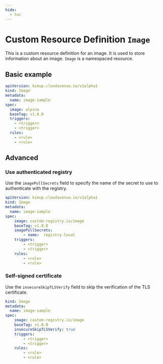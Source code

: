 ```yaml
---
hide:
  - toc
---
```


# Custom Resource Definition `Image`

This is a custom resource definition for an image. It is used to store information about an image.
`Image` is a namespaced resource.

## Basic example

```yaml
apiVersion: kimup.cloudavenue.io/v1alpha1
kind: Image
metadata:
  name: image-sample
spec:
  image: alpine
  baseTag: v1.0.0
  triggers:
    - <trigger>
    - <trigger>
  rules:
    - <rule>
    - <rule>
```

## Advanced

### Use authenticated registry

Use the `imagePullSecrets` field to specify the name of the secret to use to authenticate with the registry.

```yaml
apiVersion: kimup.cloudavenue.io/v1alpha1
kind: Image
metadata:
  name: image-sample
spec:
    image: custom-registry.io/image
    baseTag: v1.0.0
    imagePullSecrets:
        - name:  registry-local
    triggers:
        - <trigger>
        - <trigger>
    rules:
        - <rule>
        - <rule>
```

### Self-signed certificate

Use the `insecureSkipTLSVerify` field to skip the verification of the TLS certificate.

```yaml
kind: Image
metadata:
  name: image-sample
spec:
    image: custom-registry.io/image
    baseTag: v1.0.0
    insecureSkipTLSVerify: true
    triggers:
        - <trigger>
        - <trigger>
    rules:
        - <rule>
        - <rule>
```

